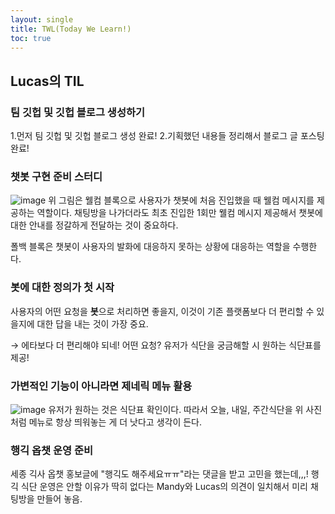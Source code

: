 ```yaml
---
layout: single
title: TWL(Today We Learn!)
toc: true
---
```


## Lucas의 TIL

### 팀 깃헙 및 깃헙 블로그 생성하기

1.먼저 팀 깃헙 및 깃헙 블로그 생성 완료! 
2.기획했던 내용들 정리해서 블로그 글 포스팅 완료!

### 챗봇 구현 준비 스터디

![image](https://user-images.githubusercontent.com/110464205/216511800-26faac1d-6e08-4d63-9b4f-189de52dc5fa.png)
위 그림은 웰컴 블록으로 사용자가 챗봇에 처음 진입했을 때 웰컴 메시지를 제공하는 역할이다. 채팅방을 나가더라도 최초 진입한 1회만 웰컴 메시지 제공해서 챗봇에 대한 안내를 정갈하게 전달하는 것이 중요하다.

폴백 블록은 챗봇이 사용자의 발화에 대응하지 못하는 상황에 대응하는 역할을 수행한다.

### 봇에 대한 정의가 첫 시작

사용자의 어떤 요청을 **봇**으로 처리하면 좋을지, 이것이 기존 플랫폼보다 더 편리할 수 있을지에 대한 답을 내는 것이 가장 중요.

→ 에타보다 더 편리해야 되네! 어떤 요청? 유저가 식단을 궁금해할 시 원하는 식단표를 제공!

### 가변적인 기능이 아니라면 제네릭 메뉴 활용

![image](https://user-images.githubusercontent.com/110464205/216512254-f99cadb2-60b9-4901-a68b-b8139c4c8dfb.png)
유저가 원하는 것은 식단표 확인이다. 따라서 오늘, 내일, 주간식단을 위 사진처럼 메뉴로 항상 띄워놓는 게 더 낫다고 생각이 든다.

### 행긱 옵챗 운영 준비

세종 긱사 옵챗 홍보글에 "행긱도 해주세요ㅠㅠ"라는 댓글을 받고 고민을 했는데,,,! 행긱 식단 운영은 안할 이유가 딱히 없다는 Mandy와 Lucas의 의견이 일치해서 미리 채팅방을 만들어 놓음.
